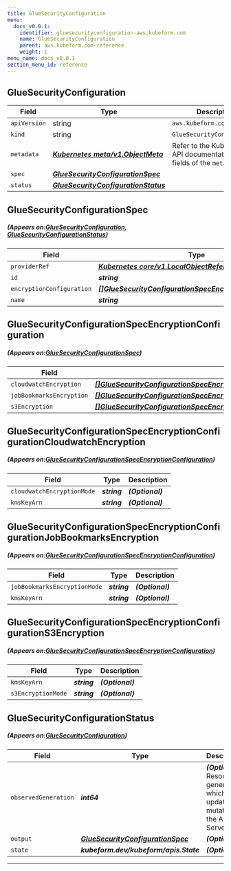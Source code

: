 ```yaml
---
title: GlueSecurityConfiguration
menu:
  docs_v0.0.1:
    identifier: gluesecurityconfiguration-aws.kubeform.com
    name: GlueSecurityConfiguration
    parent: aws.kubeform.com-reference
    weight: 1
menu_name: docs_v0.0.1
section_menu_id: reference
---
```


## GlueSecurityConfiguration
| Field | Type | Description |
| ------ | ----- | ----------- |
| `apiVersion` | string | `aws.kubeform.com/v1alpha1` |
|    `kind` | string | `GlueSecurityConfiguration` |
| `metadata` | ***[Kubernetes meta/v1.ObjectMeta](https://kubernetes.io/docs/reference/generated/kubernetes-api/v1.13/#objectmeta-v1-meta)***|Refer to the Kubernetes API documentation for the fields of the `metadata` field.|
| `spec` | ***[GlueSecurityConfigurationSpec](#GlueSecurityConfigurationSpec)***||
| `status` | ***[GlueSecurityConfigurationStatus](#GlueSecurityConfigurationStatus)***||
## GlueSecurityConfigurationSpec
##### (Appears on:[GlueSecurityConfiguration](#GlueSecurityConfiguration), [GlueSecurityConfigurationStatus](#GlueSecurityConfigurationStatus))
| Field | Type | Description |
| ------ | ----- | ----------- |
| `providerRef` | ***[Kubernetes core/v1.LocalObjectReference](https://kubernetes.io/docs/reference/generated/kubernetes-api/v1.13/#localobjectreference-v1-core)***||
| `id` | ***string***||
| `encryptionConfiguration` | ***[[]GlueSecurityConfigurationSpecEncryptionConfiguration](#GlueSecurityConfigurationSpecEncryptionConfiguration)***||
| `name` | ***string***||
## GlueSecurityConfigurationSpecEncryptionConfiguration
##### (Appears on:[GlueSecurityConfigurationSpec](#GlueSecurityConfigurationSpec))
| Field | Type | Description |
| ------ | ----- | ----------- |
| `cloudwatchEncryption` | ***[[]GlueSecurityConfigurationSpecEncryptionConfigurationCloudwatchEncryption](#GlueSecurityConfigurationSpecEncryptionConfigurationCloudwatchEncryption)***||
| `jobBookmarksEncryption` | ***[[]GlueSecurityConfigurationSpecEncryptionConfigurationJobBookmarksEncryption](#GlueSecurityConfigurationSpecEncryptionConfigurationJobBookmarksEncryption)***||
| `s3Encryption` | ***[[]GlueSecurityConfigurationSpecEncryptionConfigurationS3Encryption](#GlueSecurityConfigurationSpecEncryptionConfigurationS3Encryption)***||
## GlueSecurityConfigurationSpecEncryptionConfigurationCloudwatchEncryption
##### (Appears on:[GlueSecurityConfigurationSpecEncryptionConfiguration](#GlueSecurityConfigurationSpecEncryptionConfiguration))
| Field | Type | Description |
| ------ | ----- | ----------- |
| `cloudwatchEncryptionMode` | ***string***| ***(Optional)*** |
| `kmsKeyArn` | ***string***| ***(Optional)*** |
## GlueSecurityConfigurationSpecEncryptionConfigurationJobBookmarksEncryption
##### (Appears on:[GlueSecurityConfigurationSpecEncryptionConfiguration](#GlueSecurityConfigurationSpecEncryptionConfiguration))
| Field | Type | Description |
| ------ | ----- | ----------- |
| `jobBookmarksEncryptionMode` | ***string***| ***(Optional)*** |
| `kmsKeyArn` | ***string***| ***(Optional)*** |
## GlueSecurityConfigurationSpecEncryptionConfigurationS3Encryption
##### (Appears on:[GlueSecurityConfigurationSpecEncryptionConfiguration](#GlueSecurityConfigurationSpecEncryptionConfiguration))
| Field | Type | Description |
| ------ | ----- | ----------- |
| `kmsKeyArn` | ***string***| ***(Optional)*** |
| `s3EncryptionMode` | ***string***| ***(Optional)*** |
## GlueSecurityConfigurationStatus
##### (Appears on:[GlueSecurityConfiguration](#GlueSecurityConfiguration))
| Field | Type | Description |
| ------ | ----- | ----------- |
| `observedGeneration` | ***int64***| ***(Optional)*** Resource generation, which is updated on mutation by the API Server.|
| `output` | ***[GlueSecurityConfigurationSpec](#GlueSecurityConfigurationSpec)***| ***(Optional)*** |
| `state` | ***kubeform.dev/kubeform/apis.State***| ***(Optional)*** |
---
